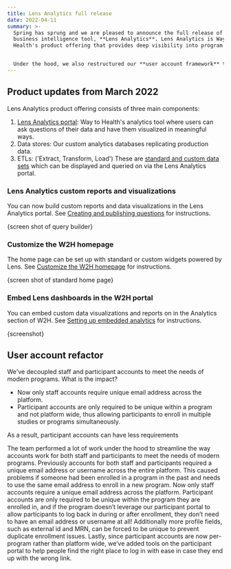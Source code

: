 ```yaml
---
title: Lens Analytics full release
date: 2022-04-11
summary: >-
  Spring has sprung and we are pleased to announce the full release of our new
  business intelligence tool, **Lens Analytics**. Lens Analytics is Way to
  Health's product offering that provides deep visibility into program data. 


  Under the hood, we also restructured our **user account framework** to allow for maximum flexibility for modern programs.
---
```

## Product updates from March 2022

Lens Analytics product offering consists of three main components:

1. [Lens Analytics portal](https://waytohealth.atlassian.net/wiki/spaces/WTHST/pages/2236645393/Lens+Analytics+Portal): Way to Health's analytics tool where users can ask questions of their data and have them visualized in meaningful ways. 
2. Data stores: Our custom analytics databases replicating production data.
3. ETLs: ('Extract, Transform, Load') These are [standard and custom data sets](https://waytohealth.atlassian.net/wiki/spaces/WTHST/pages/2237628417/Standard+Datasets) which can be displayed and queried on via the Lens Analytics portal.

### Lens Analytics custom reports and visualizations

You can now build custom reports and data visualizations in the Lens Analytics portal. See [Creating and publishing questions](https://waytohealth.atlassian.net/wiki/spaces/WTHST/pages/2237333505/Creating+and+publishing+questions) for instructions.

{screen shot of query builder}

### Customize the W2H homepage

The home page can be set up with standard or custom widgets powered by Lens. See [Customize the W2H homepage](https://waytohealth.atlassian.net/wiki/spaces/WTHST/pages/2236874773/Customize+the+W2H+homepage) for instructions.

{screen shot of standard home page}

### Embed Lens dashboards in the W2H portal

You can embed custom data visualizations and reports on in the Analytics section of W2H. See [Setting up embedded analytics](https://waytohealth.atlassian.net/wiki/spaces/WTHST/pages/2236907551/Setting+up+embedded+analytics+in+W2H) for instructions.

{screenshot}

## User account refactor

We've decoupled staff and participant accounts to meet the needs of modern programs. What is the impact?

- Now only staff accounts require unique email address across the platform.
- Participant accounts are only required to be unique within a program and not platform wide, thus allowing participants to enroll in multiple studies or programs simultaneously.

As a result, participant accounts can have less requirements


The team performed a lot of work under the hood to streamline the way accounts work for both staff and participants to meet the needs of modern programs. Previously accounts for both staff and participants required a unique email address or username across the entire platform. This caused problems if someone had been enrolled in a program in the past and needs to use the same email address to enroll in a new program. Now only staff accounts require a unique email address across the platform. Participant accounts are only required to be unique within the program they are enrolled in, and if the program doesn’t leverage our participant portal to allow participants to log back in during or after enrollment, they don’t need to have an email address or username at all! Additionally more profile fields, such as external id and MRN, can be forced to be unique to prevent duplicate enrollment issues. Lastly, since participant accounts are now per-program rather than platform wide, we’ve added tools on the participant portal to help people find the right place to log in with ease in case they end up with the wrong link.